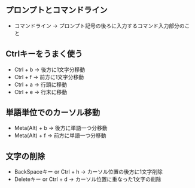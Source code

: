 ## プロンプトとコマンドライン
- コマンドライン → プロンプト記号の後ろに入力するコマンド入力部分のこと

## Ctrlキーをうまく使う

- Ctrl + b → 後方に1文字分移動
- Ctrl + f → 前方に1文字分移動
- Ctrl + a → 行頭に移動
- Ctrl + e → 行末に移動

## 単語単位でのカーソル移動
- Meta(Alt) + b → 後方に単語一つ分移動
- Meta(Alt) + f → 前方に単語一つ分移動

## 文字の削除
- BackSpaceキー or Ctrl + h → カーソル位置の後方に1文字削除
- Deleteキー or Ctrl + d → カーソル位置に重なった1文字の削除
